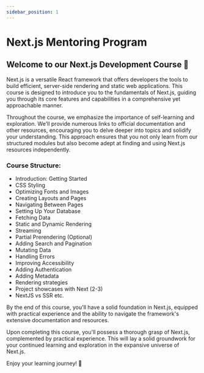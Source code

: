 ```yaml
---
sidebar_position: 1
---
```


# Next.js Mentoring Program

## Welcome to our Next.js Development Course 🌱

Next.js is a versatile React framework that offers developers the tools to build efficient, server-side rendering and static web applications. This course is designed to introduce you to the fundamentals of Next.js, guiding you through its core features and capabilities in a comprehensive yet approachable manner.

Throughout the course, we emphasize the importance of self-learning and exploration. We'll provide numerous links to official documentation and other resources, encouraging you to delve deeper into topics and solidify your understanding. This approach ensures that you not only learn from our structured modules but also become adept at finding and using Next.js resources independently.

### Course Structure:

- Introduction: Getting Started
- CSS Styling
- Optimizing Fonts and Images
- Creating Layouts and Pages
- Navigating Between Pages
- Setting Up Your Database
- Fetching Data
- Static and Dynamic Rendering
- Streaming
- Partial Prerendering (Optional)
- Adding Search and Pagination
- Mutating Data
- Handling Errors
- Improving Accessibility
- Adding Authentication
- Adding Metadata
- Rendering strategies
- Project showcases  with Next (2-3)
- NextJS vs SSR etc.

By the end of this course, you'll have a solid foundation in Next.js, equipped with practical experience and the ability to navigate the framework's extensive documentation and resources.

Upon completing this course, you'll possess a thorough grasp of Next.js, complemented by practical experience. This will lay a solid groundwork for your continued learning and exploration in the expansive universe of Next.js.

Enjoy your learning journey! 🎉

